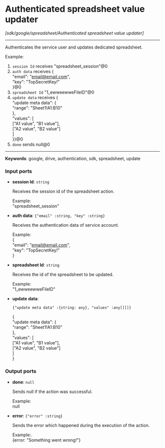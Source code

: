 # Authenticated spreadsheet value updater

_[sdk/google/spreadsheet/Authenticated spreadsheet value updater]_

---

Authenticates the service user and  updates dedicated spreadsheet.  
  
Example:  
1. `session Id` receives "spreadsheet_session"@0   
2. `auth data` receives {  
  "email": "email@email.com",  
  "key": "TopSecretKey!"  
}@0   
3. `spreadsheet Id` "1_ewweewweFileID"@0  
4. `update data` receives {  
  "update meta data": {  
    "range": "Sheet1!A1:B10"  
  },  
  "values": [  
    ["A1 value", "B1 value"],  
    ["A2 value", "B2 value"]  
  ]  
}}@0   
5. `done` sends null@0   

---

__Keywords__: google, drive, authentication, sdk, spreadsheet, update

### Input ports

* __session Id__: ` string `


    Receives the session id of the spreadsheet action.  
      
    Example:   
    "spreadsheet_session"  


* __auth data__: ` {"email" :string, "key" :string} `


    Receives the authentication data of service account.  
      
    Example:   
    {  
      "email": "email@email.com",  
      "key": "TopSecretKey!"  
    }  
      


* __spreadsheet Id__: ` string `


    Receives the id of the spreadsheet to be updated.  
      
    Example:  
    "1_ewweewweFileID"  


* __update data__: 
    ```
    {"update meta data" :{string: any}, "values" :any[][]}
    ```


    {  
      "update meta data": {  
        "range": "Sheet1!A1:B10"  
      },  
      "values": [  
        ["A1 value", "B1 value"],  
        ["A2 value", "B2 value"]  
      ]  
    }  

### Output ports

* __done__: ` null `


    Sends null if the action was successful.  
      
    Example:  
    null  


* __error__: ` {"error" :string} `


    Sends the error which happened during the execution of the action.  
      
    Example:.  
    {error: "Something went wrong!"}  

